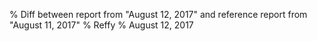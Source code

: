 % Diff between report from "August 12, 2017" and reference report from "August 11, 2017"
% Reffy
% August 12, 2017

